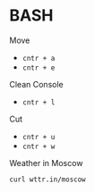 # BASH

Move

- `cntr + a`
- `cntr + e`

Clean Console

- `cntr + l`

Cut

- `cntr + u`
- `cntr + w`

Weather in Moscow

```shell
curl wttr.in/moscow
```